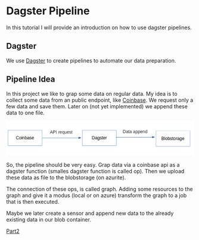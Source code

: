
# Dagster Pipeline

In this tutorial I will provide an introduction on how to use dagster pipelines.


## Dagster

We use [Dagster](https://docs.dagster.io/getting-started) to create pipelines to automate our data preparation. 


## Pipeline Idea

In this project we like to grap some data on regular data. My idea is to collect some data from an public endpoint, like [Coinbase](https://www.coinbase.com/). We request only a few data and save them. Later on (not yet implemented) we append these data to one file.

![pipeline](./assets/pipeline_dagster.png)

So, the pipeline should be very easy. Grap data via a coinbase api as a dagster function (smalles dagster function is called op). Then we upload these data as file to the blobstorage (on azurite).

The connection of these ops, is called graph. Adding some resources to the graph and give it a modus (local or on azure) transform the graph to a job that is then executed.

Maybe we later create a sensor and append new data to the already existing data in our blob container.




[Part2](./dagster_pipeline_part2.md)

